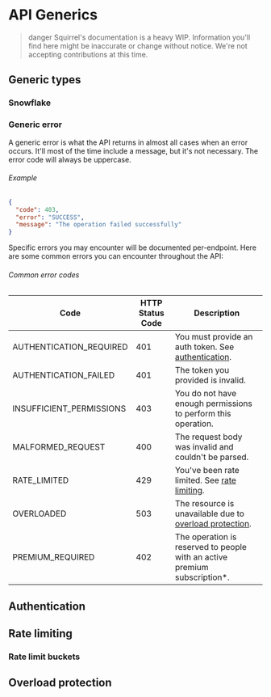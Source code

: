 <!--
  Copyright (c) 2020 Squirrel Chat, All rights reserved.

  Redistribution and use in source and binary forms, with or without
  modification, are permitted provided that the following conditions are met:

  1. Redistributions of source code must retain the above copyright notice, this
    list of conditions and the following disclaimer.
  2. Redistributions in binary form must reproduce the above copyright notice,
    this list of conditions and the following disclaimer in the
    documentation and/or other materials provided with the distribution.
  3. Neither the name of the copyright holder nor the names of its contributors
    may be used to endorse or promote products derived from this software without
    specific prior written permission.

  THIS SOFTWARE IS PROVIDED BY THE COPYRIGHT HOLDERS AND CONTRIBUTORS "AS IS" AND
  ANY EXPRESS OR IMPLIED WARRANTIES, INCLUDING, BUT NOT LIMITED TO, THE IMPLIED
  WARRANTIES OF MERCHANTABILITY AND FITNESS FOR A PARTICULAR PURPOSE ARE
  DISCLAIMED. IN NO EVENT SHALL THE COPYRIGHT HOLDER OR CONTRIBUTORS BE LIABLE
  FOR ANY DIRECT, INDIRECT, INCIDENTAL, SPECIAL, EXEMPLARY, OR CONSEQUENTIAL
  DAMAGES (INCLUDING, BUT NOT LIMITED TO, PROCUREMENT OF SUBSTITUTE GOODS OR
  SERVICES; LOSS OF USE, DATA, OR PROFITS; OR BUSINESS INTERRUPTION) HOWEVER
  CAUSED AND ON ANY THEORY OF LIABILITY, WHETHER IN CONTRACT, STRICT LIABILITY,
  OR TORT (INCLUDING NEGLIGENCE OR OTHERWISE) ARISING IN ANY WAY OUT OF THE USE
  OF THIS SOFTWARE, EVEN IF ADVISED OF THE POSSIBILITY OF SUCH DAMAGE.
-->

# API Generics

>danger
> Squirrel's documentation is a heavy WIP. Information you'll find here might be inaccurate or change without
> notice. We're not accepting contributions at this time.

## Generic types
### Snowflake

### Generic error
A generic error is what the API returns in almost all cases when an error occurs. It'll most of the time include a
message, but it's not necessary. The error code will always be uppercase.

###### Example
```json
{
  "code": 403,
  "error": "SUCCESS",
  "message": "The operation failed successfully"
}
```

Specific errors you may encounter will be documented per-endpoint. Here are some common errors you can encounter
throughout the API:

###### Common error codes
| Code                     | HTTP Status Code | Description                                                                     |
|--------------------------|------------------|---------------------------------------------------------------------------------|
| AUTHENTICATION_REQUIRED  | 401              | You must provide an auth token. See [authentication](#authentication).          |
| AUTHENTICATION_FAILED    | 401              | The token you provided is invalid.                                              |
| INSUFFICIENT_PERMISSIONS | 403              | You do not have enough permissions to perform this operation.                   |
| MALFORMED_REQUEST        | 400              | The request body was invalid and couldn't be parsed.                            |
| RATE_LIMITED             | 429              | You've been rate limited. See [rate limiting](#rate-limiting).                  |
| OVERLOADED               | 503              | The resource is unavailable due to [overload protection](#overload-protection). |
| PREMIUM_REQUIRED         | 402              | The operation is reserved to people with an active premium subscription*.       |

## Authentication

## Rate limiting

### Rate limit buckets

## Overload protection
